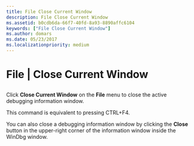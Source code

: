 ```yaml
---
title: File Close Current Window
description: File Close Current Window
ms.assetid: b0cdb6da-66f7-40fd-8a93-8890affc6104
keywords: ["File Close Current Window"]
ms.author: domars
ms.date: 05/23/2017
ms.localizationpriority: medium
---
```


# File | Close Current Window


## <span id="ddk_file_close_current_window_dbg"></span><span id="DDK_FILE_CLOSE_CURRENT_WINDOW_DBG"></span>


Click **Close Current Window** on the **File** menu to close the active debugging information window.

This command is equivalent to pressing CTRL+F4.

You can also close a debugging information window by clicking the **Close** button in the upper-right corner of the information window inside the WinDbg window.

 

 






